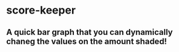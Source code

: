 # score-keeper

## A quick bar graph that you can dynamically chaneg the values on the amount shaded!
